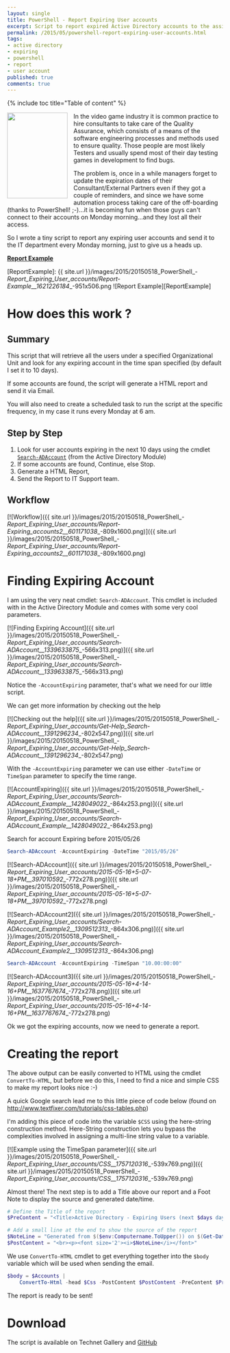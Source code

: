```yaml
---
layout: single
title: PowerShell - Report Expiring User accounts
excerpt: Script to report expired Active Directory accounts to the assigned manager.
permalink: /2015/05/powershell-report-expiring-user-accounts.html
tags: 
- active directory
- expiring
- powershell
- report
- user account
published: true
comments: true
---
```

{% include toc title="Table of content" %}



<a href="{{ site.url }}/images/2015/20150518_PowerShell_-_Report_Expiring_User_accounts/339px-Expired.svg__2053401180__-339x479.png" imageanchor="1" style="clear: left; float: left; margin-bottom: 1em; margin-right: 1em;"><img border="0" height="200" src="{{ site.url }}/images/2015/20150518_PowerShell_-_Report_Expiring_User_accounts/339px-Expired.svg__2053401180__-339x479.png" width="141" /></a>In the video game industry it is common practice to hire consultants to take care of the Quality Assurance, which consists of a means of the software engineering processes and methods used to ensure quality. Those people are most likely Testers and usually spend most of their day testing games in development to find bugs.

The problem is, once in a while managers forget to update the expiration dates of their Consultant/External Partners even if they got a couple of reminders, and since we have some automation process taking care of the off-boarding (thanks to PowerShell! ;-)...it is becoming fun when those guys can't connect to their accounts on Monday morning...and they lost all their access.

So I wrote a tiny script to report any expiring user accounts and send it to the IT department every Monday morning, just to give us a heads up.

<b><u>Report Example</u></b>

[ReportExample]: {{ site.url }}/images/2015/20150518_PowerShell_-_Report_Expiring_User_accounts/Report-Example__1621226184__-951x506.png
![Report Example][ReportExample]

# How does this work ?

## Summary

This script that will retrieve all the users under a specified Organizational Unit and look for any expiring account in the time span specified (by default I set it to 10 days).

If some accounts are found, the script will generate a HTML report and send it via Email.

You will also need to create a scheduled task to run the script at the specific frequency, in my case it runs every Monday at 6 am.

## Step by Step

1. Look for user accounts expiring in the next 10 days using the cmdlet [`Search-ADAccount`](https://technet.microsoft.com/en-us/library/hh852292.aspx) (from the Active Directory Module)
1. If some accounts are found, Continue, else Stop.
1. Generate a HTML Report,
1. Send the Report to IT Support team.

## Workflow

[![Workflow]({{ site.url }}/images/2015/20150518_PowerShell_-_Report_Expiring_User_accounts/Report-Expiring_accounts2__601171038__-809x1600.png)]({{ site.url }}/images/2015/20150518_PowerShell_-_Report_Expiring_User_accounts/Report-Expiring_accounts2__601171038__-809x1600.png)

# Finding Expiring Account

I am using the very neat cmdlet: `Search-ADAccount`. This cmdlet is included with in the Active Directory Module and comes with some very cool parameters.

[![Finding Expiring Account]({{ site.url }}/images/2015/20150518_PowerShell_-_Report_Expiring_User_accounts/Search-ADAccount__1339633875__-566x313.png)]({{ site.url }}/images/2015/20150518_PowerShell_-_Report_Expiring_User_accounts/Search-ADAccount__1339633875__-566x313.png)

Notice the `-AccountExpiring` parameter, that's what we need for our little script.

We can get more information by checking out the help

[![Checking out the help]({{ site.url }}/images/2015/20150518_PowerShell_-_Report_Expiring_User_accounts/Get-Help_Search-ADAccount__1391296234__-802x547.png)]({{ site.url }}/images/2015/20150518_PowerShell_-_Report_Expiring_User_accounts/Get-Help_Search-ADAccount__1391296234__-802x547.png)

With the `-AccountExpiring` parameter we can use either `-DateTime` or `TimeSpan` parameter to specify the time range.

[![AccountExpiring]({{ site.url }}/images/2015/20150518_PowerShell_-_Report_Expiring_User_accounts/Search-ADAccount_Example__1428049022__-864x253.png)]({{ site.url }}/images/2015/20150518_PowerShell_-_Report_Expiring_User_accounts/Search-ADAccount_Example__1428049022__-864x253.png)

Search for account Expiring before 2015/05/26

```powershell
Search-ADAccount -AccountExpiring -DateTime "2015/05/26"
```

[![Search-ADAccount]({{ site.url }}/images/2015/20150518_PowerShell_-_Report_Expiring_User_accounts/2015-05-16+5-07-18+PM__397010592__-772x278.png)]({{ site.url }}/images/2015/20150518_PowerShell_-_Report_Expiring_User_accounts/2015-05-16+5-07-18+PM__397010592__-772x278.png)

[![Search-ADAccount2]({{ site.url }}/images/2015/20150518_PowerShell_-_Report_Expiring_User_accounts/Search-ADAccount_Example2__1309512313__-864x306.png)]({{ site.url }}/images/2015/20150518_PowerShell_-_Report_Expiring_User_accounts/Search-ADAccount_Example2__1309512313__-864x306.png)

```powershell
Search-ADAccount -AccountExpiring -TimeSpan "10.00:00:00"
```

[![Search-ADAccount3]({{ site.url }}/images/2015/20150518_PowerShell_-_Report_Expiring_User_accounts/2015-05-16+4-14-16+PM__1637767674__-772x278.png)]({{ site.url }}/images/2015/20150518_PowerShell_-_Report_Expiring_User_accounts/2015-05-16+4-14-16+PM__1637767674__-772x278.png)

Ok we got the expiring accounts, now we need to generate a report.

# Creating the report

The above output can be easily converted to HTML using the cmdlet `ConvertTo-HTML`, but before we do this, I need to find a nice and simple CSS to make my report looks nice :-)

A quick Google search lead me to this little piece of code below (found on <http://www.textfixer.com/tutorials/css-tables.php>)

I'm adding this piece of code into the variable `$CSS` using the here-string construction method.
Here-String construction lets you bypass the complexities involved in assigning a multi-line string value to a variable.

[![Example using the TimeSpan parameter]({{ site.url }}/images/2015/20150518_PowerShell_-_Report_Expiring_User_accounts/CSS__1757120316__-539x769.png)]({{ site.url }}/images/2015/20150518_PowerShell_-_Report_Expiring_User_accounts/CSS__1757120316__-539x769.png)

Almost there! The next step is to add a Title above our report and a Foot Note to display the source and generated date/time.

```powershell
# Define the Title of the report
$PreContent = "<Title>Active Directory - Expiring Users (next $days days)</Title>"

# Add a small line at the end to show the source of the report
$NoteLine = "Generated from $($env:Computername.ToUpper()) on $(Get-Date -format 'yyyy/MM/dd HH:mm:ss')"
$PostContent = "<br><p><font size='2'><i>$NoteLine</i></font>"
```

We use `ConvertTo-HTML` cmdlet to get everything together into the `$body` variable which will be used when sending the email.

```powershell
$body = $Accounts |
    ConvertTo-Html -head $Css -PostContent $PostContent -PreContent $PreContent
```

The report is ready to be sent!

# Download

The script is available on Technet Gallery and <a href="https://github.com/lazywinadmin/PowerShell/blob/master/AD-USER-Report_Expiring_users/AD-USER-Report_Expiring_users.ps1" target="_blank">GitHub</a>